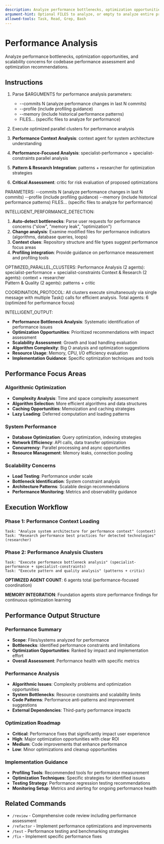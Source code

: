 ```yaml
---
description: Analyze performance bottlenecks, optimization opportunities, and scalability concerns.
argument-hint: Optional FILES to analyze, or empty to analyze entire project.
allowed-tools: Task, Read, Grep, Bash
---
```


# Performance Analysis

Analyze performance bottlenecks, optimization opportunities, and scalability concerns for codebase performance assessment and optimization recommendations.

## Instructions

1. Parse $ARGUMENTS for performance analysis parameters:
   - --commits N (analyze performance changes in last N commits)
   - --profile (include profiling guidance)
   - --memory (include historical performance patterns)
   - FILES... (specific files to analyze for performance)

2. Execute optimized parallel clusters for performance analysis
1. **Performance Context Analysis**: context agent for system architecture understanding
2. **Performance-Focused Analysis**: specialist-performance + specialist-constraints parallel analysis
3. **Pattern & Research Integration**: patterns + researcher for optimization strategies
4. **Critical Assessment**: critic for risk evaluation of proposed optimizations

PARAMETERS:
--commits N (analyze performance changes in last N commits)
--profile (include profiling guidance)
--memory (include historical performance patterns)
FILES... (specific files to analyze for performance)

INTELLIGENT_PERFORMANCE_DETECTION:
1. **Auto-detect bottlenecks**: Parse user requests for performance concerns ("slow", "memory leak", "optimization")
2. **Change analysis**: Examine modified files for performance indicators (algorithms, database queries, loops)
3. **Context clues**: Repository structure and file types suggest performance focus areas
4. **Profiling integration**: Provide guidance on performance measurement and profiling tools

OPTIMIZED_PARALLEL_CLUSTERS:
Performance Analysis (2 agents): specialist-performance + specialist-constraints
Context & Research (2 agents): context + researcher  
Pattern & Quality (2 agents): patterns + critic

COORDINATION_PROTOCOL: All clusters execute simultaneously via single message with multiple Task() calls for efficient analysis. Total agents: 6 (optimized for performance focus)

INTELLIGENT_OUTPUT:
- **Performance Bottleneck Analysis**: Systematic identification of performance issues
- **Optimization Opportunities**: Prioritized recommendations with impact assessment
- **Scalability Assessment**: Growth and load handling evaluation
- **Algorithm Complexity**: Big O analysis and optimization suggestions
- **Resource Usage**: Memory, CPU, I/O efficiency evaluation
- **Implementation Guidance**: Specific optimization techniques and tools

## Performance Focus Areas

### Algorithmic Optimization
- **Complexity Analysis**: Time and space complexity assessment
- **Algorithm Selection**: More efficient algorithms and data structures
- **Caching Opportunities**: Memoization and caching strategies
- **Lazy Loading**: Deferred computation and loading patterns

### System Performance
- **Database Optimization**: Query optimization, indexing strategies
- **Network Efficiency**: API calls, data transfer optimization
- **Concurrency**: Parallel processing and async opportunities
- **Resource Management**: Memory leaks, connection pooling

### Scalability Concerns
- **Load Testing**: Performance under scale
- **Bottleneck Identification**: System constraint analysis
- **Architecture Patterns**: Scalable design recommendations
- **Performance Monitoring**: Metrics and observability guidance

## Execution Workflow

### Phase 1: Performance Context Loading
```
Task: "Analyze system architecture for performance context" (context)
Task: "Research performance best practices for detected technologies" (researcher)
```

### Phase 2: Performance Analysis Clusters
```
Task: "Execute performance bottleneck analysis" (specialist-performance + specialist-constraints)
Task: "Execute pattern and quality analysis" (patterns + critic)
```

**OPTIMIZED AGENT COUNT**: 6 agents total (performance-focused coordination)

**MEMORY INTEGRATION**: Foundation agents store performance findings for continuous optimization learning

## Performance Output Structure

### Performance Summary
- **Scope**: Files/systems analyzed for performance
- **Bottlenecks**: Identified performance constraints and limitations
- **Optimization Opportunities**: Ranked by impact and implementation effort
- **Overall Assessment**: Performance health with specific metrics

### Performance Analysis
- **Algorithmic Issues**: Complexity problems and optimization opportunities
- **System Bottlenecks**: Resource constraints and scalability limits
- **Code Patterns**: Performance anti-patterns and improvement suggestions
- **External Dependencies**: Third-party performance impacts

### Optimization Roadmap
- **Critical**: Performance fixes that significantly impact user experience
- **High**: Major optimization opportunities with clear ROI
- **Medium**: Code improvements that enhance performance
- **Low**: Minor optimizations and cleanup opportunities

### Implementation Guidance
- **Profiling Tools**: Recommended tools for performance measurement
- **Optimization Techniques**: Specific strategies for identified issues
- **Testing Strategy**: Performance regression testing recommendations
- **Monitoring Setup**: Metrics and alerting for ongoing performance health

## Related Commands

- `/review` - Comprehensive code review including performance assessment
- `/refactor` - Implement performance optimizations and improvements
- `/test` - Performance testing and benchmarking strategies
- `/fix` - Implement specific performance fixes